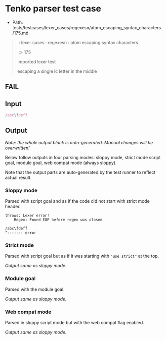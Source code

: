 # Tenko parser test case

- Path: tests/testcases/lexer_cases/regexesn/atom_escaping_syntax_characters/175.md

> :: lexer cases : regexesn : atom escaping syntax characters
>
> ::> 175
>
> Imported lexer test
>
> escaping a single lc letter in the middle

## FAIL

## Input

`````js
/abc\fdeff
`````

## Output

_Note: the whole output block is auto-generated. Manual changes will be overwritten!_

Below follow outputs in four parsing modes: sloppy mode, strict mode script goal, module goal, web compat mode (always sloppy).

Note that the output parts are auto-generated by the test runner to reflect actual result.

### Sloppy mode

Parsed with script goal and as if the code did not start with strict mode header.

`````
throws: Lexer error!
    Regex: Found EOF before regex was closed

/abc\fdeff
^------- error
`````

### Strict mode

Parsed with script goal but as if it was starting with `"use strict"` at the top.

_Output same as sloppy mode._

### Module goal

Parsed with the module goal.

_Output same as sloppy mode._

### Web compat mode

Parsed in sloppy script mode but with the web compat flag enabled.

_Output same as sloppy mode._
